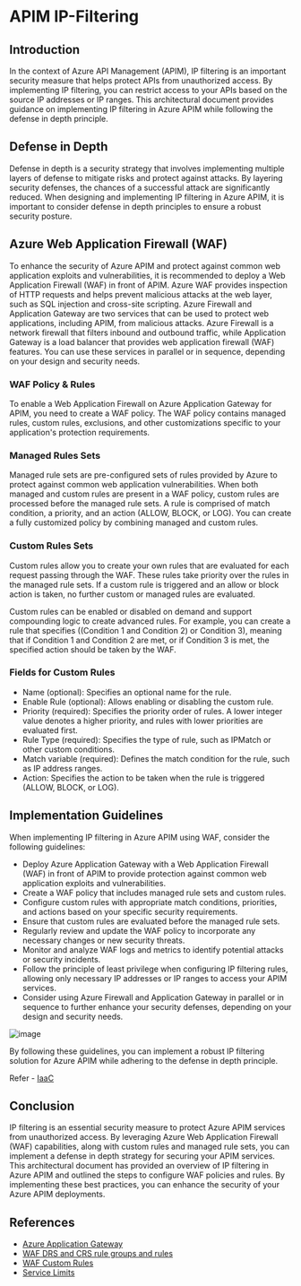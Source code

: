 
# APIM IP-Filtering

## Introduction
In the context of Azure API Management (APIM), IP filtering is an important security measure that helps protect APIs from unauthorized access. By implementing IP filtering, you can restrict access to your APIs based on the source IP addresses or IP ranges. This architectural document provides guidance on implementing IP filtering in Azure APIM while following the defense in depth principle.

## Defense in Depth

Defense in depth is a security strategy that involves implementing multiple layers of defense to mitigate risks and protect against attacks. By layering security defenses, the chances of a successful attack are significantly reduced. When designing and implementing IP filtering in Azure APIM, it is important to consider defense in depth principles to ensure a robust security posture.

## Azure Web Application Firewall (WAF)
To enhance the security of Azure APIM and protect against common web application exploits and vulnerabilities, it is recommended to deploy a Web Application Firewall (WAF) in front of APIM. Azure WAF provides inspection of HTTP requests and helps prevent malicious attacks at the web layer, such as SQL injection and cross-site scripting.
Azure Firewall and Application Gateway are two services that can be used to protect web applications, including APIM, from malicious attacks. Azure Firewall is a network firewall that filters inbound and outbound traffic, while Application Gateway is a load balancer that provides web application firewall (WAF) features. You can use these services in parallel or in sequence, depending on your design and security needs.

  ### WAF Policy & Rules
  To enable a Web Application Firewall on Azure Application Gateway for APIM, you need to create a WAF policy. The WAF policy contains managed rules, custom rules, exclusions, and other customizations specific to your application's protection requirements.

  ### Managed Rules Sets
  Managed rule sets are pre-configured sets of rules provided by Azure to protect against common web application vulnerabilities. When both managed and custom rules are present in a WAF policy, custom rules are processed before the managed rule sets. A rule is comprised of match condition, a priority, and an action (ALLOW, BLOCK, or LOG). You can create a fully customized policy by combining managed and custom rules.

  ### Custom Rules Sets
  Custom rules allow you to create your own rules that are evaluated for each request passing through the WAF. These rules take priority over the rules in the managed rule sets. If a custom rule is triggered and an allow or block action is taken, no further custom or managed rules are evaluated.

  Custom rules can be enabled or disabled on demand and support compounding logic to create advanced rules. For example, you can create a rule that specifies ((Condition 1 and Condition 2) or Condition 3), meaning that if Condition 1 and Condition 2 are met, or if Condition 3 is met, the specified action should be taken by the WAF.

  ### Fields for Custom Rules
  - Name (optional): Specifies an optional name for the rule.
  - Enable Rule (optional): Allows enabling or disabling the custom rule.
  - Priority (required): Specifies the priority order of rules. A lower integer value denotes a higher priority, and rules with lower priorities are evaluated first.
  - Rule Type (required): Specifies the type of rule, such as IPMatch or other custom conditions.
  - Match variable (required): Defines the match condition for the rule, such as IP address ranges.
  - Action: Specifies the action to be taken when the rule is triggered (ALLOW, BLOCK, or LOG).

## Implementation Guidelines

When implementing IP filtering in Azure APIM using WAF, consider the following guidelines:
  - Deploy Azure Application Gateway with a Web Application Firewall (WAF) in front of APIM to provide protection against common web application exploits and vulnerabilities.
  - Create a WAF policy that includes managed rule sets and custom rules.
  - Configure custom rules with appropriate match conditions, priorities, and actions based on your specific security requirements.
  - Ensure that custom rules are evaluated before the managed rule sets.
  - Regularly review and update the WAF policy to incorporate any necessary changes or new security threats.
  - Monitor and analyze WAF logs and metrics to identify potential attacks or security incidents.
  - Follow the principle of least privilege when configuring IP filtering rules, allowing only necessary IP addresses or IP ranges to access your APIM services.
  - Consider using Azure Firewall and Application Gateway in parallel or in sequence to further enhance your security defenses, depending on your design and security needs.

![image](https://github.com/saurabh7ar/Demos/assets/132929888/2f67b637-9bc6-4146-88b1-df5b582bc102)


By following these guidelines, you can implement a robust IP filtering solution for Azure APIM while adhering to the defense in depth principle.

Refer - [IaaC]([https://learn.microsoft.com/en-us/azure/application-gateway/quick-create-template](https://github.com/Azure/azure-quickstart-templates/tree/master/demos/ag-docs-qs))

## Conclusion
IP filtering is an essential security measure to protect Azure APIM services from unauthorized access. By leveraging Azure Web Application Firewall (WAF) capabilities, along with custom rules and managed rule sets, you can implement a defense in depth strategy for securing your APIM services. This architectural document has provided an overview of IP filtering in Azure APIM and outlined the steps to configure WAF policies and rules. By implementing these best practices, you can enhance the security of your Azure APIM deployments.

## References

 - [Azure Application Gateway](https://learn.microsoft.com/en-us/azure/web-application-firewall/ag/ag-overview)
 - [WAF DRS and CRS rule groups and rules](https://learn.microsoft.com/en-us/azure/web-application-firewall/ag/application-gateway-crs-rulegroups-rules?tabs=drs21)
 - [WAF Custom Rules](https://learn.microsoft.com/en-us/azure/web-application-firewall/ag/custom-waf-rules-overview)
 - [Service Limits](https://learn.microsoft.com/en-us/azure/azure-resource-manager/management/azure-subscription-service-limits#application-gateway-limits)
